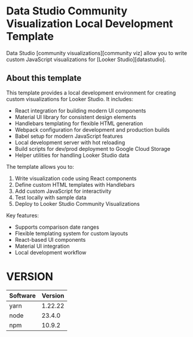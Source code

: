 # Data Studio Community Visualization Local Development Template

Data Studio [community visualizations][community viz] allow you to write custom
JavaScript visualizations for [Looker Studio][datastudio].

## About this template

This template provides a local development environment for creating custom visualizations for Looker Studio. It includes:

- React integration for building modern UI components
- Material UI library for consistent design elements  
- Handlebars templating for flexible HTML generation
- Webpack configuration for development and production builds
- Babel setup for modern JavaScript features
- Local development server with hot reloading
- Build scripts for dev/prod deployment to Google Cloud Storage
- Helper utilities for handling Looker Studio data

The template allows you to:

1. Write visualization code using React components
2. Define custom HTML templates with Handlebars
3. Add custom JavaScript for interactivity
4. Test locally with sample data
5. Deploy to Looker Studio Community Visualizations

Key features:

- Supports comparison date ranges
- Flexible templating system for custom layouts
- React-based UI components
- Material UI integration
- Local development workflow

# VERSION
| Software | Version |
|----------|---------|
| yarn     | 1.22.22 |
| node     | 23.4.0 |
| npm      | 10.9.2  |